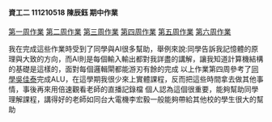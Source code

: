 #### 資工二 111210518 陳辰鈺 期中作業
[第一周作業](https://github.com/ChadChenYu/_co/tree/master/01)
[第二周作業](https://github.com/ChadChenYu/_co/tree/master/01)
[第三周作業](https://github.com/ChadChenYu/_co/tree/master/02)
[第四周作業](https://github.com/ChadChenYu/_co/tree/master/02)
[第五周作業](https://github.com/ChadChenYu/_co/tree/master/03/a)
[第六周作業](https://github.com/ChadChenYu/_co/tree/master/03/b)

我在完成這些作業時受到了同學與AI很多幫助，舉例來說:同學告訴我記憶體的原理與大致的方向，而AI則是每個輸入輸出都對我詳盡的講解，讓我知道計算機結構的基礎是這樣的，面對每個邏輯閘都能游刃有餘的完成
以上作業第四周參考了[同學吳佳泰](https://github.com/taitaiwu/_co/blob/master/02/ALU.hdl)完成ALU，在這學期我很少來上實體課程，反而把這些時間拿去做其他事情，事後再來用倍速觀看老師的直播記錄檔
個人認為這個很重要，能夠幫助同學理解課程，講得好的老師如同台大電機李宏毅一般能夠帶給其他校的學生很大的幫助
